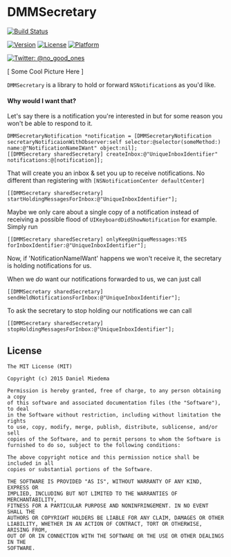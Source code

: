 DMMSecretary
============

[![Build Status](https://travis-ci.org/dmiedema/DMMSecretary.svg?branch=master)](https://travis-ci.org/dmiedema/DMMSecretary)

[![Version](https://img.shields.io/cocoapods/v/DMMSecretary.svg?style=flat)](http://cocoadocs.org/docsets/DMMSecretary)
[![License](https://img.shields.io/cocoapods/l/DMMSecretary.svg?style=flat)](http://cocoadocs.org/docsets/DMMSecretary)
[![Platform](https://img.shields.io/cocoapods/p/DMMSecretary.svg?style=flat)](http://cocoadocs.org/docsets/DMMSecretary)

[![Twitter: @no_good_ones](https://img.shields.io/badge/contact-@no_good_ones-blue.svg?style=flat)](https://twitter.com/no_good_ones)


[ Some Cool Picture Here ]

`DMMSecretary` is a library to hold or forward `NSNotification`s as you'd like.

#### Why would I want that?

Let's say there is a notification you're interested in but for some reason you won't be able to respond to it.

```objc
DMMSecretaryNotification *notification = [DMMSecretaryNotification secretaryNotificaionWithObserver:self selector:@selector(someMethod:) name:@"NotificationNameIWant" object:nil];
[[DMMSecretary sharedSecretary] createInbox:@"UniqueInboxIdentifier" notifications:@[notification]];
```

That will create you an inbox & set you up to receive notifications. No different than registering with `[NSNotificationCenter defaultCenter]`

```objc
[[DMMSecretary sharedSecretary] startHoldingMessagesForInbox:@"UniqueInboxIdentifier"];
```

Maybe we only care about a single copy of a notification instead of receiving a possible flood of `UIKeyboardDidShowNotification` for example. Simply run

```objc
[[DMMSecretary sharedSecretary] onlyKeepUniqueMessages:YES forInboxIdentifier:@"UniqueInboxIdentifier"];
```


Now, if 'NotificationNameIWant' happens we won't receive it, the secretary is holding notifications for us.

When we _do_ want our notifications forwarded to us, we can just call

```objc
[[DMMSecretary sharedSecretary] sendHeldNotificationsForInbox:@"UniqueInboxIdentifier"];
```

To ask the secretary to stop holding our notifications we can call

```objc
[[DMMSecretary sharedSecretary] stopHoldingMessagesForInbox:@"UniqueInboxIdentifier"];
```


## License

    The MIT License (MIT)

    Copyright (c) 2015 Daniel Miedema

    Permission is hereby granted, free of charge, to any person obtaining a copy
    of this software and associated documentation files (the "Software"), to deal
    in the Software without restriction, including without limitation the rights
    to use, copy, modify, merge, publish, distribute, sublicense, and/or sell
    copies of the Software, and to permit persons to whom the Software is
    furnished to do so, subject to the following conditions:

    The above copyright notice and this permission notice shall be included in all
    copies or substantial portions of the Software.

    THE SOFTWARE IS PROVIDED "AS IS", WITHOUT WARRANTY OF ANY KIND, EXPRESS OR
    IMPLIED, INCLUDING BUT NOT LIMITED TO THE WARRANTIES OF MERCHANTABILITY,
    FITNESS FOR A PARTICULAR PURPOSE AND NONINFRINGEMENT. IN NO EVENT SHALL THE
    AUTHORS OR COPYRIGHT HOLDERS BE LIABLE FOR ANY CLAIM, DAMAGES OR OTHER
    LIABILITY, WHETHER IN AN ACTION OF CONTRACT, TORT OR OTHERWISE, ARISING FROM,
    OUT OF OR IN CONNECTION WITH THE SOFTWARE OR THE USE OR OTHER DEALINGS IN THE
    SOFTWARE.
